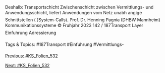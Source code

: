 Deshalb: Transportschicht
Zwischenschicht zwischen Vermittlungs- und Anwendungsschicht, liefert
Anwendungen vom Netz unabh angige Schnittstellen ( )System-Calls).
Prof. Dr. Henning Pagnia (DHBW Mannheim) Kommunikationssysteme © Fruhjahr 2023 142 / 187Transport Layer Einfuhrung
Adressierung

   Tags & Topics:
   #187Transport
   #Einfuhrung
   #Vermittlungs-

[Previous: #KS_Folien_532](KS_Folien_532.md)

[Next: #KS_Folien_532](KS_Folien_532.md)